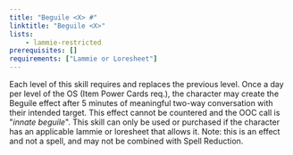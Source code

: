 ```yaml
---
title: "Beguile <X> #"
linktitle: "Beguile <X>"
lists:
    - lammie-restricted
prerequisites: []
requirements: ["Lammie or Loresheet"]
---
```

Each level of this skill requires and replaces the previous level. Once a day per level of the OS (Item Power Cards req.), the character may create the Beguile effect after 5 minutes of meaningful two-way conversation with their intended target. This effect cannot be countered and the OOC call is "*innate beguile*". This skill can only be used or purchased if the character has an applicable lammie or loresheet that allows it. Note: this is an effect and not a spell, and may not be combined with Spell Reduction.